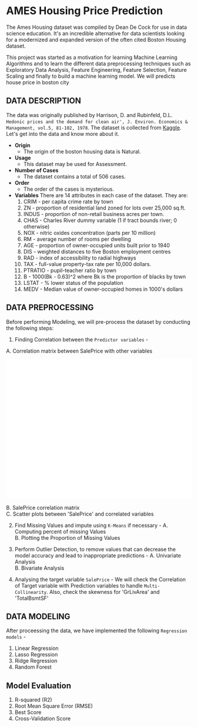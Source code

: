 # AMES Housing Price Prediction

The Ames Housing dataset was compiled by Dean De Cock for use in data science education. It's an incredible alternative for data scientists looking for a modernized and expanded version of the often cited Boston Housing dataset. 

This project was started as a motivation for learning Machine Learning Algorithms and to learn the different data preprocessing techniques such as Exploratory Data Analysis, Feature Engineering, Feature Selection, Feature Scaling and finally to build a machine learning model. We will predicts house price in boston city

## DATA DESCRIPTION

The data was originally published by Harrison, D. and Rubinfeld, D.L. `Hedonic prices and the demand for clean air', J. Environ. Economics & Management, vol.5, 81-102, 1978`. The dataset is collected from [Kaggle](https://www.kaggle.com/vikrishnan/boston-house-prices/kernels). Let's get into the data and know more about it.

- **Origin**
    - The origin of the boston housing data is Natural.
- **Usage**
    - This dataset may be used for Assessment.
- **Number of Cases**
    - The dataset contains a total of 506 cases.
- **Order**
    - The order of the cases is mysterious.
- **Variables**
    There are 14 attributes in each case of the dataset. They are:
    1. CRIM - per capita crime rate by town
    2. ZN - proportion of residential land zoned for lots over 25,000 sq.ft.
    3. INDUS - proportion of non-retail business acres per town.
    4. CHAS - Charles River dummy variable (1 if tract bounds river; 0 otherwise)
    5. NOX - nitric oxides concentration (parts per 10 million)
    6. RM - average number of rooms per dwelling
    7. AGE - proportion of owner-occupied units built prior to 1940
    8. DIS - weighted distances to five Boston employment centres
    9. RAD - index of accessibility to radial highways
    10. TAX - full-value property-tax rate per 10,000 dollars.
    11. PTRATIO - pupil-teacher ratio by town
    12. B - 1000(Bk - 0.63)^2 where Bk is the proportion of blacks by town
    13. LSTAT - % lower status of the population
    14. MEDV - Median value of owner-occupied homes in 1000's dollars

## DATA PREPROCESSING
Before performing Modeling, we will pre-process the dataset by conducting the following steps:

1. Finding Correlation between the `Predictor variables` -

A.  Correlation matrix between SalePrice with other variables <br>

<img src="images/Heatmap.png">

B.  SalePrice correlation matrix <br>
C.  Scatter plots between 'SalePrice' and correlated variables<br>

2. Find Missing Values and impute using `K-Means` if necessary - 
A.  Computing percent of missing Values<br>
B. Plotting the Proportion of Missing Values<br>

3. Perform Outlier Detection, to remove values that can decrease the model accuracy and lead to inappropriate predictions -
A. Univariate Analysis<br>
B. Bivariate Analysis<br>

4. Analysing the target variable `SalePrice` - 
We will check the Correlation of Target variable with Prediction variables to handle `Multi-Collinearity`. 
Also, check the skewness for 'GrLivArea' and 'TotalBsmtSF'

## DATA MODELING
After proceessing the data, we have implemented the following `Regression models` -

1. Linear Regression
2. Lasso Regression
3. Ridge Regression
4. Random Forest

## Model Evaluation
1. R-squared (R2)
2. Root Mean Square Error (RMSE)
3. Best Score
3. Cross-Validation Score
